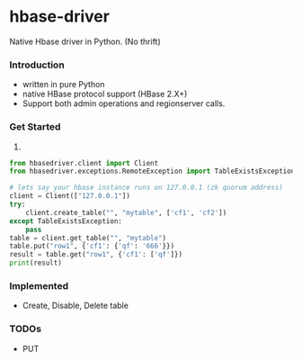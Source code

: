 # hbase-driver

Native Hbase driver in Python. (No thrift)

### Introduction

- written in pure Python
- native HBase protocol support (HBase 2.X+)
- Support both admin operations and regionserver calls.

### Get Started

1.

```python
from hbasedriver.client import Client
from hbasedriver.exceptions.RemoteException import TableExistsException

# lets say your hbase instance runs on 127.0.0.1 (zk quorum address)
client = Client(["127.0.0.1"])
try:
    client.create_table("", "mytable", ['cf1', 'cf2'])
except TableExistsException:
    pass
table = client.get_table("", "mytable")
table.put("row1", {'cf1': {'qf': '666'}})
result = table.get("row1", {'cf1': ['qf']})
print(result)

```

### Implemented

- Create, Disable, Delete table

### TODOs

- PUT
